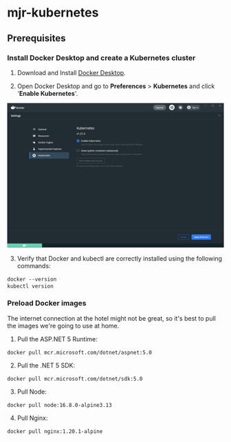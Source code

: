 # mjr-kubernetes

## Prerequisites

### Install Docker Desktop and create a Kubernetes cluster

1. Download and Install [Docker Desktop](https://www.docker.com/products/docker-desktop).

2. Open Docker Desktop and go to **Preferences** > **Kubernetes** and click '**Enable Kubernetes**'.

![Enable Kubernetes](enable-kubernetes.png "Enable Kubernetes")

3. Verify that Docker and kubectl are correctly installed using the following commands:

```
docker --version
kubectl version
```

### Preload Docker images

The internet connection at the hotel might not be great, so it's best to pull the images we're going to use at home.

1. Pull the ASP.NET 5 Runtime:
   
```
docker pull mcr.microsoft.com/dotnet/aspnet:5.0
```

2. Pull the .NET 5 SDK:

```
docker pull mcr.microsoft.com/dotnet/sdk:5.0
```

3. Pull Node:

```
docker pull node:16.8.0-alpine3.13
```

4. Pull Nginx:

```
docker pull nginx:1.20.1-alpine
```
